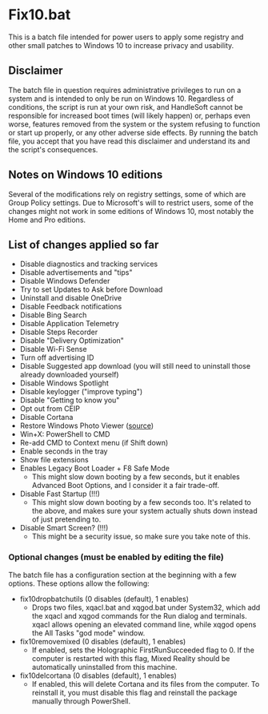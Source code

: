 # Fix10.bat

This is a batch file intended for power users to apply some registry and other small patches to Windows 10 to increase privacy and usability.

## Disclaimer

The batch file in question requires administrative privileges to run on a system and is intended to only be run on Windows 10. Regardless of conditions, the script is run at your own risk, and HandleSoft cannot be responsible for increased boot times (will likely happen) or, perhaps even worse, features removed from the system or the system refusing to function or start up properly, or any other adverse side effects. By running the batch file, you accept that you have read this disclaimer and understand its and the script's consequences.

## Notes on Windows 10 editions

Several of the modifications rely on registry settings, some of which are Group Policy settings. Due to Microsoft's will to restrict users, some of the changes might not work in some editions of Windows 10, most notably the Home and Pro editions.

## List of changes applied so far

* Disable diagnostics and tracking services
* Disable advertisements and "tips"
* Disable Windows Defender
* Try to set Updates to Ask before Download
* Uninstall and disable OneDrive
* Disable Feedback notifications
* Disable Bing Search
* Disable Application Telemetry
* Disable Steps Recorder
* Disable "Delivery Optimization"
* Disable Wi-Fi Sense
* Turn off advertising ID
* Disable Suggested app download (you will still need to uninstall those already downloaded yourself)
* Disable Windows Spotlight
* Disable keylogger ("improve typing")
* Disable "Getting to know you"
* Opt out from CEIP
* Disable Cortana
* Restore Windows Photo Viewer ([source](https://www.tenforums.com/tutorials/14312-restore-windows-photo-viewer-windows-10-a.html))
* Win+X: PowerShell to CMD
* Re-add CMD to Context menu (if Shift down)
* Enable seconds in the tray
* Show file extensions
* Enables Legacy Boot Loader + F8 Safe Mode 
  * This might slow down booting by a few seconds, but it enables Advanced Boot Options, and I consider it a fair trade-off.
* Disable Fast Startup (!!!)
  * This might slow down booting by a few seconds too. It's related to the above, and makes sure your system actually shuts down instead of just pretending to. 
* Disable Smart Screen? (!!!)
  * This might be a security issue, so make sure you take note of this.

### Optional changes (must be enabled by editing the file)

The batch file has a configuration section at the beginning with a few options. These options allow the following:

* fix10dropbatchutils (0 disables (default), 1 enables)
  * Drops two files, xqacl.bat and xqgod.bat under System32, which add the xqacl and xqgod commands for the Run dialog and terminals. xqacl allows opening an elevated command line, while xqgod opens the All Tasks "god mode" window.
* fix10removemixed (0 disables (default), 1 enables) 
  * If enabled, sets the Holographic FirstRunSucceeded flag to 0. If the computer is restarted with this flag, Mixed Reality should be automatically uninstalled from this machine.
* fix10delcortana (0 disables (default), 1 enables) 
  * If enabled, this will delete Cortana and its files from the computer. To reinstall it, you must disable this flag and reinstall the package manually through PowerShell.
